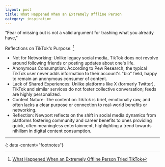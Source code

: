 ```yaml
---
layout: post
title: What Happened When an Extremely Offline Person
category: inspiration
---
```


"Fear of missing out is not a valid argument for trashing what you already have,"

Reflections on TikTok's Purpose: [^1]
- Not for Networking: Unlike legacy social media, TikTok does not revolve around following friends or posting updates about one's life.
- Anonymous Consumption: According to Pew Research, the typical TikTok user never adds information to their account's "bio" field, happy to remain an anonymous consumer of content.
- Lack of Shared Experiences: Unlike platforms like X (formerly Twitter), TikTok and similar services do not foster collective conversation; feeds are highly personalized.
- Content Nature: The content on TikTok is brief, emotionally raw, and often lacks a clear purpose or connection to real-world benefits or networking.
- Reflection: Newport reflects on the shift in social media dynamics from platforms fostering community and career benefits to ones providing quick, often meaningless entertainment, highlighting a trend towards nihilism in digital content consumption.

---
{: data-content="footnotes"}

[^1]: [What Happened When an Extremely Offline Person Tried TikTok](https://www.newyorker.com/culture/infinite-scroll/what-happened-when-an-extremely-offline-person-tried-tiktok)
